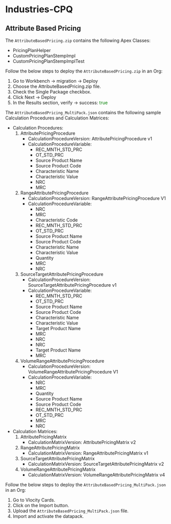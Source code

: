 # Industries-CPQ

## Attribute Based Pricing

The `AttributeBasedPricing.zip` contains the following Apex Classes:
- PricingPlanHelper
- CustomPricingPlanStempImpl
- CustomPricingPlanStempImplTest

Follow the below steps to deploy the `AttributeBasedPricing.zip` in an Org:

1. Go to Workbench -> migration -> Deploy
2. Choose the AttributeBasedPricing.zip file.
3. Check the Single Package checkbox.
4. Click Next -> Deploy
5. In the Results section, verify -> success: <span style="color: green;">true</span>

The `AttributeBasedPricing_MultiPack.json` contains the following sample Calculation Procedures and Calculation Matrices:
- Calculation Procedures:
    1. AttributePricingProcedure 
        - CalculationProcedureVersion: AttributePricingProcedure v1 
        - CalculationProcedureVariable:
            - REC_MNTH_STD_PRC
            - OT_STD_PRC 
            - Source Product Name 
            - Source Product Code 
            - Characteristic Name 
            - Characteristic Value 
            - NRC 
            - MRC
    2. RangeAttributePricingProcedure 
        - CalculationProcedureVersion: RangeAttributePricingProcedure V1 
        - CalculationProcedureVariable:
            - NRC 
            - MRC 
            - Characteristic Code 
            - REC_MNTH_STD_PRC 
            - OT_STD_PRC 
            - Source Product Name 
            - Source Product Code 
            - Characteristic Name 
            - Characteristic Value 
            - Quantity 
            - MRC 
            - NRC 
    3. SourceTargetAttributePricingProcedure 
        - CalculationProcedureVersion: SourceTargetAttributePricingProcedure v1 
        - CalculationProcedureVariable:
            - REC_MNTH_STD_PRC 
            - OT_STD_PRC 
            - Source Product Name 
            - Source Product Code 
            - Characteristic Name 
            - Characteristic Value 
            - Target Product Name 
            - MRC
            - NRC 
            - NRC
            - Target Product Name 
            - MRC
    4. VolumeRangeAttributePricingProcedure
        - CalculationProcedureVersion: VolumeRangeAttributePricingProcedure V1 
        - CalculationProcedureVariable:
            - NRC
            - MRC 
            - Quantity 
            - Source Product Name 
            - Source Product Code 
            - REC_MNTH_STD_PRC 
            - OT_STD_PRC 
            - MRC 
            - NRC
- Calculation Matrices:
    1. AttributePricingMatrix
        - CalculationMatrixVersion: AttributePricingMatrix v2 
    2. RangeAttributePricingMatrix
        - CalculationMatrixVersion: RangeAttributePricingMatrix v1
    3. SourceTargetAttributePricingMatrix
        - CalculationMatrixVersion: SourceTargetAttributePricingMatrix v2 
    4. VolumeRangeAttributePricingMatrix
        - CalculationMatrixVersion: VolumeRangeAttributePricingMatrix v4

Follow the below steps to deploy the `AttributeBasedPricing_MultiPack.json` in an Org:

1. Go to Vlocity Cards.
2. Click on the Import button.
3. Upload the `AttributeBasedPricing_MultiPack.json` file.
4. Import and activate the datapack.